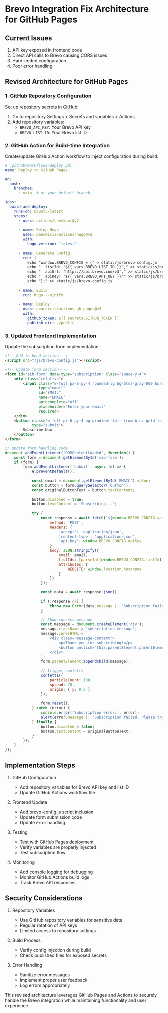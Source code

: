 # Brevo Integration Fix Architecture for GitHub Pages

## Current Issues
1. API key exposed in frontend code
2. Direct API calls to Brevo causing CORS issues
3. Hard-coded configuration
4. Poor error handling

## Revised Architecture for GitHub Pages

### 1. GitHub Repository Configuration
Set up repository secrets in GitHub:
1. Go to repository Settings > Secrets and variables > Actions
2. Add repository variables:
   - `BREVO_API_KEY`: Your Brevo API key
   - `BREVO_LIST_ID`: Your Brevo list ID

### 2. GitHub Action for Build-time Integration
Create/update GitHub Action workflow to inject configuration during build:

```yaml
# .github/workflows/deploy.yml
name: Deploy to GitHub Pages

on:
  push:
    branches:
      - main  # or your default branch

jobs:
  build-and-deploy:
    runs-on: ubuntu-latest
    steps:
      - uses: actions/checkout@v2
      
      - name: Setup Hugo
        uses: peaceiris/actions-hugo@v2
        with:
          hugo-version: 'latest'
          
      - name: Generate Config
        run: |
          echo "window.BREVO_CONFIG = {" > static/js/brevo-config.js
          echo "  listId: '${{ vars.BREVO_LIST_ID }}'," >> static/js/brevo-config.js
          echo "  apiUrl: 'https://api.brevo.com/v3'," >> static/js/brevo-config.js
          echo "  apiKey: '${{ vars.BREVO_API_KEY }}'" >> static/js/brevo-config.js
          echo "};" >> static/js/brevo-config.js
          
      - name: Build
        run: hugo --minify
        
      - name: Deploy
        uses: peaceiris/actions-gh-pages@v3
        with:
          github_token: ${{ secrets.GITHUB_TOKEN }}
          publish_dir: ./public
```

### 3. Updated Frontend Implementation
Update the subscription form implementation:

```html
<!-- Add to head section -->
<script src="/js/brevo-config.js"></script>

<!-- Update form section -->
<form id="sib-form" data-type="subscription" class="space-y-4">
    <div class="relative">
        <input class="w-full px-6 py-4 rounded-lg bg-btcz-gray-800 border border-btcz-gray-700 text-white placeholder-btcz-gray-400 focus:outline-none focus:ring-2 focus:ring-btcz-gold focus:border-transparent transition-all"
               type="email"
               id="EMAIL"
               name="EMAIL"
               autocomplete="off"
               placeholder="Enter your email"
               required>
    </div>
    <button class="w-full px-6 py-4 bg-gradient-to-r from-btcz-gold to-yellow-400 text-btcz-gray-900 font-semibold rounded-lg hover:from-yellow-400 hover:to-btcz-gold transform hover:scale-105 transition-all duration-300 focus:outline-none focus:ring-2 focus:ring-btcz-gold focus:ring-offset-2 focus:ring-offset-btcz-gray-950"
            type="submit">
        Subscribe Now
    </button>
</form>
```

```javascript
// Update form handling code
document.addEventListener('DOMContentLoaded', function() {
    const form = document.getElementById('sib-form');
    if (form) {
        form.addEventListener('submit', async (e) => {
            e.preventDefault();
            
            const email = document.getElementById('EMAIL').value;
            const button = form.querySelector('button');
            const originalButtonText = button.textContent;
            
            button.disabled = true;
            button.textContent = 'Subscribing...';
            
            try {
                const response = await fetch(`${window.BREVO_CONFIG.apiUrl}/contacts`, {
                    method: 'POST',
                    headers: {
                        'accept': 'application/json',
                        'content-type': 'application/json',
                        'api-key': window.BREVO_CONFIG.apiKey
                    },
                    body: JSON.stringify({
                        email: email,
                        listIds: [parseInt(window.BREVO_CONFIG.listId)],
                        attributes: {
                            WEBSITE: window.location.hostname
                        }
                    })
                });

                const data = await response.json();
                
                if (!response.ok) {
                    throw new Error(data.message || 'Subscription failed');
                }

                // Show success message
                const message = document.createElement('div');
                message.className = 'subscription-message';
                message.innerHTML = `
                    <div class="message-content">
                        <p>Thank you for subscribing!</p>
                        <button onclick="this.parentElement.parentElement.remove()">OK</button>
                    </div>
                `;
                form.parentElement.appendChild(message);
                
                // Trigger confetti
                confetti({
                    particleCount: 100,
                    spread: 70,
                    origin: { y: 0.6 }
                });
                
                form.reset();
            } catch (error) {
                console.error('Subscription error:', error);
                alert(error.message || 'Subscription failed. Please try again later.');
            } finally {
                button.disabled = false;
                button.textContent = originalButtonText;
            }
        });
    }
});
```

## Implementation Steps

1. GitHub Configuration
   - Add repository variables for Brevo API key and list ID
   - Update GitHub Actions workflow file

2. Frontend Update
   - Add brevo-config.js script inclusion
   - Update form submission code
   - Update error handling

3. Testing
   - Test with GitHub Pages deployment
   - Verify variables are properly injected
   - Test subscription flow

4. Monitoring
   - Add console logging for debugging
   - Monitor GitHub Actions build logs
   - Track Brevo API responses

## Security Considerations

1. Repository Variables
   - Use GitHub repository variables for sensitive data
   - Regular rotation of API keys
   - Limited access to repository settings

2. Build Process
   - Verify config injection during build
   - Check published files for exposed secrets

3. Error Handling
   - Sanitize error messages
   - Implement proper user feedback
   - Log errors appropriately

This revised architecture leverages GitHub Pages and Actions to securely handle the Brevo integration while maintaining functionality and user experience.